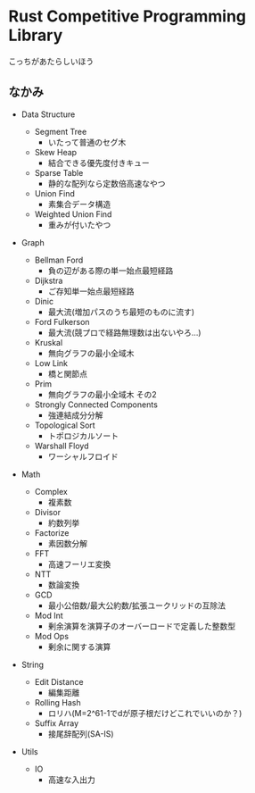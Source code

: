 # Rust Competitive Programming Library

こっちがあたらしいほう

## なかみ

- Data Structure
    - Segment Tree
        - いたって普通のセグ木
    - Skew Heap
        - 結合できる優先度付きキュー
    - Sparse Table
        - 静的な配列なら定数倍高速なやつ
    - Union Find
        - 素集合データ構造
    - Weighted Union Find
        - 重みが付いたやつ

- Graph
    - Bellman Ford
        - 負の辺がある際の単一始点最短経路
    - Dijkstra
        - ご存知単一始点最短経路
    - Dinic
        - 最大流(増加パスのうち最短のものに流す)
    - Ford Fulkerson
        - 最大流(競プロで経路無理数は出ないやろ...)
    - Kruskal
        - 無向グラフの最小全域木
    - Low Link
        - 橋と関節点
    - Prim
        - 無向グラフの最小全域木 その2
    - Strongly Connected Components
        - 強連結成分分解
    - Topological Sort
        - トポロジカルソート
    - Warshall Floyd
        - ワーシャルフロイド

- Math
    - Complex
        - 複素数
    - Divisor
        - 約数列挙
    - Factorize
        - 素因数分解
    - FFT
        - 高速フーリエ変換
    - NTT
        - 数論変換
    - GCD
        - 最小公倍数/最大公約数/拡張ユークリッドの互除法
    - Mod Int
        - 剰余演算を演算子のオーバーロードで定義した整数型
    - Mod Ops
        - 剰余に関する演算

- String
    - Edit Distance
        - 編集距離
    - Rolling Hash
        - ロリハ(M=2^61-1でdが原子根だけどこれでいいのか？)
    - Suffix Array
        - 接尾辞配列(SA-IS)

- Utils
    - IO
        - 高速な入出力
